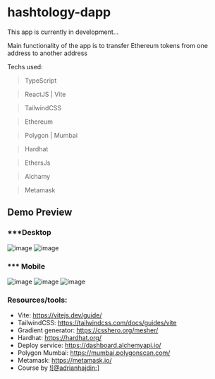 # hashtology-dapp

This app is currently in development...

Main functionality of the app is to transfer Ethereum tokens from one address to another address

Techs used:

  > TypeScript

  > ReactJS | Vite 

  > TailwindCSS

  > Ethereum
 
  > Polygon | Mumbai 

  > Hardhat

  > EthersJs
  
  >  Alchamy 

  >  Metamask


## Demo Preview
### ***Desktop
![image](https://user-images.githubusercontent.com/66233296/150714585-62da49c1-0625-4e3d-91a1-f68e7440c657.png)
![image](https://user-images.githubusercontent.com/66233296/150714667-753ecb65-35be-44e3-90f2-f2886a22dedf.png)

### *** Mobile 
![image](https://user-images.githubusercontent.com/66233296/150715002-e3240284-068c-400e-96c5-5cf7a9b1f77d.png) ![image](https://user-images.githubusercontent.com/66233296/150714732-8bb50e43-0d70-4104-b5a5-2f40f67f4439.png) ![image](https://user-images.githubusercontent.com/66233296/150714775-31b760ed-8cfd-4baa-837f-feeeecde509f.png)




### Resources/tools:
- Vite: https://vitejs.dev/guide/
- TailwindCSS: https://tailwindcss.com/docs/guides/vite
- Gradient generator: https://csshero.org/mesher/
- Hardhat: https://hardhat.org/ 
- Deploy service: https://dashboard.alchemyapi.io/
- Polygon Mumbai: https://mumbai.polygonscan.com/
- Metamask: https://metamask.io/
- Course by [![@adrianhajdin:]](https://www.youtube.com/watch?v=Wn_Kb3MR_cU&list=PLv0LmkCfaGR0kJBmUTz4i3jJeDPrUWGsT&index=3&t=871s)


